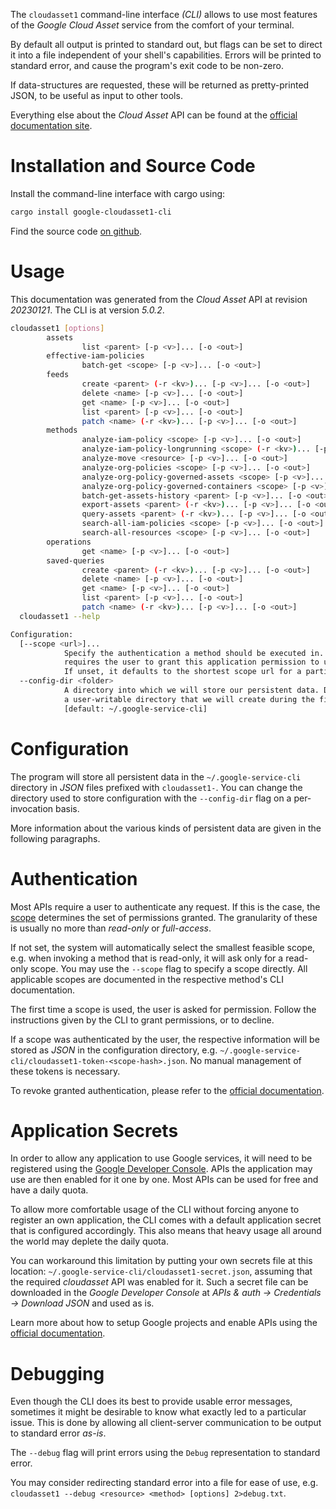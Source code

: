 <!---
DO NOT EDIT !
This file was generated automatically from 'src/generator/templates/cli/README.md.mako'
DO NOT EDIT !
-->
The `cloudasset1` command-line interface *(CLI)* allows to use most features of the *Google Cloud Asset* service from the comfort of your terminal.

By default all output is printed to standard out, but flags can be set to direct it into a file independent of your shell's
capabilities. Errors will be printed to standard error, and cause the program's exit code to be non-zero.

If data-structures are requested, these will be returned as pretty-printed JSON, to be useful as input to other tools.

Everything else about the *Cloud Asset* API can be found at the
[official documentation site](https://cloud.google.com/asset-inventory/docs/quickstart).

# Installation and Source Code

Install the command-line interface with cargo using:

```bash
cargo install google-cloudasset1-cli
```

Find the source code [on github](https://github.com/Byron/google-apis-rs/tree/main/gen/cloudasset1-cli).

# Usage

This documentation was generated from the *Cloud Asset* API at revision *20230121*. The CLI is at version *5.0.2*.

```bash
cloudasset1 [options]
        assets
                list <parent> [-p <v>]... [-o <out>]
        effective-iam-policies
                batch-get <scope> [-p <v>]... [-o <out>]
        feeds
                create <parent> (-r <kv>)... [-p <v>]... [-o <out>]
                delete <name> [-p <v>]... [-o <out>]
                get <name> [-p <v>]... [-o <out>]
                list <parent> [-p <v>]... [-o <out>]
                patch <name> (-r <kv>)... [-p <v>]... [-o <out>]
        methods
                analyze-iam-policy <scope> [-p <v>]... [-o <out>]
                analyze-iam-policy-longrunning <scope> (-r <kv>)... [-p <v>]... [-o <out>]
                analyze-move <resource> [-p <v>]... [-o <out>]
                analyze-org-policies <scope> [-p <v>]... [-o <out>]
                analyze-org-policy-governed-assets <scope> [-p <v>]... [-o <out>]
                analyze-org-policy-governed-containers <scope> [-p <v>]... [-o <out>]
                batch-get-assets-history <parent> [-p <v>]... [-o <out>]
                export-assets <parent> (-r <kv>)... [-p <v>]... [-o <out>]
                query-assets <parent> (-r <kv>)... [-p <v>]... [-o <out>]
                search-all-iam-policies <scope> [-p <v>]... [-o <out>]
                search-all-resources <scope> [-p <v>]... [-o <out>]
        operations
                get <name> [-p <v>]... [-o <out>]
        saved-queries
                create <parent> (-r <kv>)... [-p <v>]... [-o <out>]
                delete <name> [-p <v>]... [-o <out>]
                get <name> [-p <v>]... [-o <out>]
                list <parent> [-p <v>]... [-o <out>]
                patch <name> (-r <kv>)... [-p <v>]... [-o <out>]
  cloudasset1 --help

Configuration:
  [--scope <url>]...
            Specify the authentication a method should be executed in. Each scope
            requires the user to grant this application permission to use it.
            If unset, it defaults to the shortest scope url for a particular method.
  --config-dir <folder>
            A directory into which we will store our persistent data. Defaults to
            a user-writable directory that we will create during the first invocation.
            [default: ~/.google-service-cli]

```

# Configuration

The program will store all persistent data in the `~/.google-service-cli` directory in *JSON* files prefixed with `cloudasset1-`.  You can change the directory used to store configuration with the `--config-dir` flag on a per-invocation basis.

More information about the various kinds of persistent data are given in the following paragraphs.

# Authentication

Most APIs require a user to authenticate any request. If this is the case, the [scope][scopes] determines the 
set of permissions granted. The granularity of these is usually no more than *read-only* or *full-access*.

If not set, the system will automatically select the smallest feasible scope, e.g. when invoking a
method that is read-only, it will ask only for a read-only scope. 
You may use the `--scope` flag to specify a scope directly. 
All applicable scopes are documented in the respective method's CLI documentation.

The first time a scope is used, the user is asked for permission. Follow the instructions given 
by the CLI to grant permissions, or to decline.

If a scope was authenticated by the user, the respective information will be stored as *JSON* in the configuration
directory, e.g. `~/.google-service-cli/cloudasset1-token-<scope-hash>.json`. No manual management of these tokens
is necessary.

To revoke granted authentication, please refer to the [official documentation][revoke-access].

# Application Secrets

In order to allow any application to use Google services, it will need to be registered using the 
[Google Developer Console][google-dev-console]. APIs the application may use are then enabled for it
one by one. Most APIs can be used for free and have a daily quota.

To allow more comfortable usage of the CLI without forcing anyone to register an own application, the CLI
comes with a default application secret that is configured accordingly. This also means that heavy usage
all around the world may deplete the daily quota.

You can workaround this limitation by putting your own secrets file at this location: 
`~/.google-service-cli/cloudasset1-secret.json`, assuming that the required *cloudasset* API 
was enabled for it. Such a secret file can be downloaded in the *Google Developer Console* at 
*APIs & auth -> Credentials -> Download JSON* and used as is.

Learn more about how to setup Google projects and enable APIs using the [official documentation][google-project-new].


# Debugging

Even though the CLI does its best to provide usable error messages, sometimes it might be desirable to know
what exactly led to a particular issue. This is done by allowing all client-server communication to be 
output to standard error *as-is*.

The `--debug` flag will print errors using the `Debug` representation to standard error.

You may consider redirecting standard error into a file for ease of use, e.g. `cloudasset1 --debug <resource> <method> [options] 2>debug.txt`.


[scopes]: https://developers.google.com/+/api/oauth#scopes
[revoke-access]: http://webapps.stackexchange.com/a/30849
[google-dev-console]: https://console.developers.google.com/
[google-project-new]: https://developers.google.com/console/help/new/
